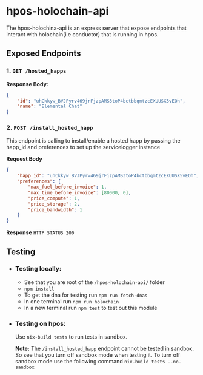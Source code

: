 # hpos-holochain-api

The hpos-holochina-api is an express server that expose endpoints that interact with holochain(i.e conductor) that is running in hpos.

## Exposed Endpoints

### 1. `GET /hosted_happs`
**Response Body:**
```json
{
    "id": "uhCkkyw_BVJPyrv469jrFjzpAMS3toP4bctbbqmtzcEXUUSX5vEOh",
    "name": "Elemental Chat"
}
```

### 2. `POST /install_hosted_happ`
This endpoint is calling to install/enable a hosted happ by passing the happ_id and preferences to set up the servicelogger instance

**Request Body**
```json
{
    "happ_id": "uhCkkyw_BVJPyrv469jrFjzpAMS3toP4bctbbqmtzcEXUUSX5vEOh",
    "preferences": {
        "max_fuel_before_invoice": 1,
        "max_time_before_invoice": [80000, 0],
        "price_compute": 1,
        "price_storage": 2,
        "price_bandwidth": 1
    }
}
```
**Response**
`HTTP STATUS 200`


## Testing
- ### Testing locally:
  - See that you are root of the `/hpos-holochain-api/` folder
  - `npm install`
  - To get the dna for testing run `npm run fetch-dnas`
  - In one terminal run `npm run holochain`
  - In a new terminal run `npm test` to test out this module

- ### Testing on hpos:

    Use `nix-build tests` to run tests in sandbox.

    **Note:** The `/install_hosted_happ` endpoint cannot be tested in sandbox. So see that you turn off sandbox mode when testing it.
    To turn off sandbox mode use the following command
    `nix-build tests --no-sandbox`
